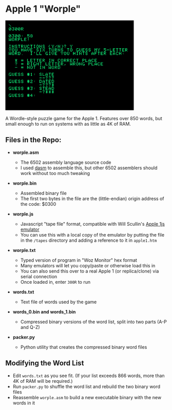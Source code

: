# Apple 1 "Worple"
    
<img src="https://github.com/JeffJetton/apple1-worple/blob/main/img/screenshot.png" width="400">

A Wordle-style puzzle game for the Apple 1. Features over 850 words, but small enough to run on systems with as little as 4K of RAM.


## Files in the Repo:

* **worple.asm**
    * The 6502 assembly language source code
    * I used [dasm](https://dasm-assembler.github.io/) to assemble this, but other 6502 assemblers should work without too much tweaking
    
* **worple.bin**
    * Assembled binary file
    * The first two bytes in the file are the (little-endian) origin address of the code: $0300
* **worple.js**
    * Javascript "tape file" format, compatible with Will Scullin's [Apple 1js emulator](https://www.scullinsteel.com/apple1/)
    * You can use this with a local copy of the emulator by putting the file in the `/tapes` directory and adding a reference to it in `apple1.htm`
    
* **worple.txt**
    * Typed version of program in "Woz Monitor" hex format
    * Many emulators will let you copy/paste or otherwise load this in
    * You can also send this over to a real Apple 1 (or replica/clone) via serial connection
    * Once loaded in, enter `300R` to run

* **words.txt**
    * Text file of words used by the game

* **words_0.bin and words_1.bin**
    * Compressed binary versions of the word list, split into two parts (A-P and Q-Z)

* **packer.py**
    * Python utility that creates the compressed binary word files 

## Modifying the Word List

* Edit `words.txt` as you see fit. (If your list exceeds 866 words, more than 4K of RAM will be required.)
* Run `packer.py` to shuffle the word list and rebuild the two binary word files
* Reassemble `worple.asm` to build a new executable binary with the new words in it

